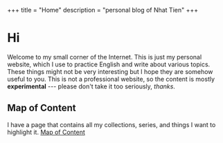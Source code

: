 +++
title = "Home"
description = "personal blog of Nhat Tien"
+++

# Hi 

Welcome to my small corner of the Internet. This is just my personal website, which I use to practice English and write about various topics. These things might not be very interesting but I hope they are somehow useful to you. This is not a professional website, so the content is mostly **experimental** --- please don't take it too seriously, *thanks*.

## Map of Content
I have a page that contains all my collections, series, and things I want to highlight it. [Map of Content](/blogs/map-of-content) 

